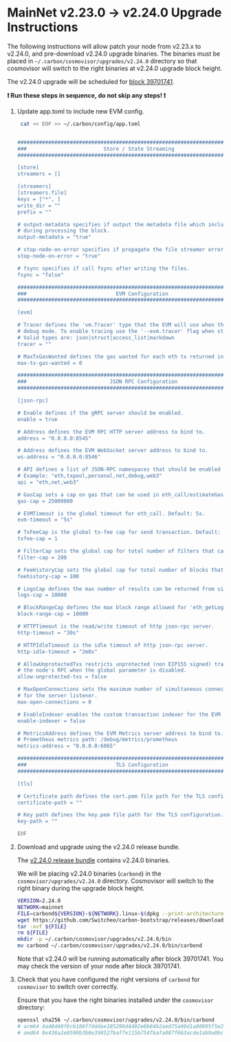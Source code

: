 # MainNet v2.23.0 -> v2.24.0 Upgrade Instructions

The following instructions will allow patch your node from v2.23.x to v2.24.0, and pre-download v2.24.0 upgrade binaries. The binaries must be placed in `~/.carbon/cosmovisor/upgrades/v2.24.0` directory so that cosmovisor will switch to the right binaries at v2.24.0 upgrade block height.

The v2.24.0 upgrade will be scheduled for [block 39701741](https://scan.carbon.network).

**:exclamation: Run these steps in sequence, do not skip any steps! :exclamation:**

1. Update app.toml to include new EVM config.
   ```bash
    cat << EOF >> ~/.carbon/config/app.toml


   ###############################################################################
   ###                         Store / State Streaming                         ###
   ###############################################################################

   [store]
   streamers = []

   [streamers]
   [streamers.file]
   keys = ["*", ]
   write_dir = ""
   prefix = ""

   # output-metadata specifies if output the metadata file which includes the abci request/responses
   # during processing the block.
   output-metadata = "true"

   # stop-node-on-error specifies if propagate the file streamer errors to consensus state machine.
   stop-node-on-error = "true"

   # fsync specifies if call fsync after writing the files.
   fsync = "false"

   ###############################################################################
   ###                             EVM Configuration                           ###
   ###############################################################################

   [evm]

   # Tracer defines the 'vm.Tracer' type that the EVM will use when the node is run in
   # debug mode. To enable tracing use the '--evm.tracer' flag when starting your node.
   # Valid types are: json|struct|access_list|markdown
   tracer = ""

   # MaxTxGasWanted defines the gas wanted for each eth tx returned in ante handler in check tx mode.
   max-tx-gas-wanted = 0

   ###############################################################################
   ###                           JSON RPC Configuration                        ###
   ###############################################################################

   [json-rpc]

   # Enable defines if the gRPC server should be enabled.
   enable = true

   # Address defines the EVM RPC HTTP server address to bind to.
   address = "0.0.0.0:8545"

   # Address defines the EVM WebSocket server address to bind to.
   ws-address = "0.0.0.0:8546"

   # API defines a list of JSON-RPC namespaces that should be enabled
   # Example: "eth,txpool,personal,net,debug,web3"
   api = "eth,net,web3"

   # GasCap sets a cap on gas that can be used in eth_call/estimateGas (0=infinite). Default: 25,000,000.
   gas-cap = 25000000

   # EVMTimeout is the global timeout for eth_call. Default: 5s.
   evm-timeout = "5s"

   # TxFeeCap is the global tx-fee cap for send transaction. Default: 1eth.
   txfee-cap = 1

   # FilterCap sets the global cap for total number of filters that can be created
   filter-cap = 200

   # FeeHistoryCap sets the global cap for total number of blocks that can be fetched
   feehistory-cap = 100

   # LogsCap defines the max number of results can be returned from single 'eth_getLogs' query.
   logs-cap = 10000

   # BlockRangeCap defines the max block range allowed for 'eth_getLogs' query.
   block-range-cap = 10000

   # HTTPTimeout is the read/write timeout of http json-rpc server.
   http-timeout = "30s"

   # HTTPIdleTimeout is the idle timeout of http json-rpc server.
   http-idle-timeout = "2m0s"

   # AllowUnprotectedTxs restricts unprotected (non EIP155 signed) transactions to be submitted via
   # the node's RPC when the global parameter is disabled.
   allow-unprotected-txs = false

   # MaxOpenConnections sets the maximum number of simultaneous connections
   # for the server listener.
   max-open-connections = 0

   # EnableIndexer enables the custom transaction indexer for the EVM (ethereum transactions).
   enable-indexer = false

   # MetricsAddress defines the EVM Metrics server address to bind to. Pass --metrics in CLI to enable
   # Prometheus metrics path: /debug/metrics/prometheus
   metrics-address = "0.0.0.0:6065"

   ###############################################################################
   ###                             TLS Configuration                           ###
   ###############################################################################

   [tls]

   # Certificate path defines the cert.pem file path for the TLS configuration.
   certificate-path = ""

   # Key path defines the key.pem file path for the TLS configuration.
   key-path = ""

   EOF
    ```

2. Download and upgrade using the v2.24.0 release bundle.

   The [v2.24.0 release bundle](https://github.com/Switcheo/carbon-bootstrap/releases/tag/v2.24.0) contains v2.24.0 binaries.

   We will be placing v2.24.0 binaries (`carbond`) in the `cosmovisor/upgrades/v2.24.0` directory. Cosmovisor will switch to the right binary during the upgrade block height.

    ```bash
    VERSION=2.24.0
    NETWORK=mainnet
    FILE=carbond${VERSION}-${NETWORK}.linux-$(dpkg --print-architecture).tar.gz
    wget https://github.com/Switcheo/carbon-bootstrap/releases/download/v${VERSION}/${FILE}
    tar -xvf ${FILE}
    rm ${FILE}
    mkdir -p ~/.carbon/cosmovisor/upgrades/v2.24.0/bin
    mv carbond ~/.carbon/cosmovisor/upgrades/v2.24.0/bin/carbond
    ```

   Note that v2.24.0 will be running automatically after block 39701741. You may check the version of your node after block 39701741.

2. Check that you have configured the right versions of `carbond` for `cosmovisor` to switch over correctly.

   Ensure that you have the right binaries installed under the `cosmovisor` directory:

    ```bash
    openssl sha256 ~/.carbon/cosmovisor/upgrades/v2.24.0/bin/carbond
    # arm64 4a48d40f6cb186f7dddae185296d4402e0b84b2aed75a90d1a80995f5e27ad92
    # amd64 8e436a2e8590b3b6e398527baf7e115b754fbafa087f663acde1ab9a0bc0ea31
    ```
